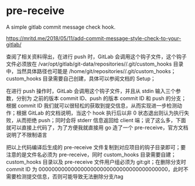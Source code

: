 # pre-receive
A simple gitlab commit message check hook.

https://mritd.me/2018/05/11/add-commit-message-style-check-to-your-gitlab/

查阅了相关资料得出，在进行 push 时，GitLab 会调用这个钩子文件，这个钩子文件必须放在 /var/opt/gitlab/git-data/repositories/<group>/<project>.git/custom_hooks 目录中，当然具体路径也可能是 /home/git/repositories/<group>/<project>.git/custom_hooks；custom_hooks 目录需要自己创建，具体可以参阅文档的 Setup；

在进行 push 操作时，GitLab 会调用这个钩子文件，并且从 stdin 输入三个参数，分别为 之前的版本 commit ID、push 的版本 commit ID 和 push 的分支；根据 commit ID 我们就可以很轻松的获取到提交信息，从而实现进一步检测动作；根据 GitLab 的文档说明，当这个 hook 执行后以非 0 状态退出则认为执行失败，从而拒绝 push；同时会将 stderr 信息返回给 client 端；说了这么多，下面就可以直接上代码了，为了方便我就直接用 go 造了一个 pre-receive，官方文档说明了不限制语言



把以上代码编译后生成的 pre-receive 文件复制到对应项目的钩子目录即可；要注意的是文件名必须为 pre-receive，同时 custom_hooks 目录需要自建；custom_hooks 目录以及 pre-receive 文件用户组必须为 git:git；在删除分支时 commit ID 为 0000000000000000000000000000000000000000，此时不需要检测提交信息，否则可能导致无法删除分支/tag
